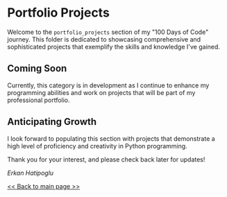 # Portfolio Projects

Welcome to the `portfolio_projects` section of my "100 Days of Code" journey. This folder is dedicated to showcasing comprehensive and sophisticated projects that exemplify the skills and knowledge I've gained.

## Coming Soon

Currently, this category is in development as I continue to enhance my programming abilities and work on projects that will be part of my professional portfolio.

## Anticipating Growth

I look forward to populating this section with projects that demonstrate a high level of proficiency and creativity in Python programming.

Thank you for your interest, and please check back later for updates!

*Erkan Hatipoglu*

[<< Back to main page >>](https://github.com/ErkanHatipoglu/100-days-of-code)
